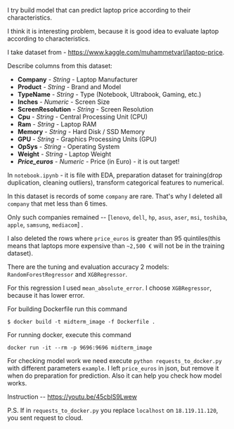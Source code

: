 I try build model that can predict laptop price according to their characteristics.

I think it is interesting problem, because it is good idea to evaluate laptop according to characteristics.  

I take dataset from - https://www.kaggle.com/muhammetvarl/laptop-price.

Describe columns from this dataset:
* **Company** - *String* - Laptop Manufacturer
* **Product** - *String* - Brand and Model
* **TypeName** - *String* - Type (Notebook, Ultrabook, Gaming, etc.)
* **Inches** - *Numeric* - Screen Size
* **ScreenResolution** - *String* - Screen Resolution
* **Cpu** - *String* - Central Processing Unit (CPU)
* **Ram** - *String* - Laptop RAM
* **Memory** - *String* - Hard Disk / SSD Memory
* **GPU** - *String* - Graphics Processing Units (GPU)
* **OpSys** - *String* - Operating System
* **Weight** - *String* - Laptop Weight
* **_Price_euros_** - *Numeric* - Price (in Euro) - it is out target!


In `notebook.ipynb` - it is file with EDA, preparation dataset for training(drop duplication, cleaning outliers), 
transform categorical features to numerical. 

In this dataset is records of some `company` are rare. That's why I deleted all `company` that met less than 6 times.

Only such companies remained -- [`lenovo`, `dell`, `hp`, `asus`, `aser`, `msi`, `toshiba`, `apple`, `samsung`, `mediacom`] .

I also deleted the rows where `price_euros` is greater than 95 quintiles(this means that laptops more expensive than `~2,500 €` will not be in the training dataset).

There are the tuning and evaluation accuracy  2 models: `RandomForestRegressor` and `XGBRegressor`.

For this regression I used `mean_absolute_error`. I choose `XGBRegressor`, because it has lower error.




For building Dockerfile run this command 

```
$ docker build -t midterm_image -f Dockerfile .
```

For running docker, execute this command 

```
docker run -it --rm -p 9696:9696 midterm_image
```


For checking model work we need execute `python requests_to_docker.py` with different parameters `example`. I left `price_euros` in json, 
but remove it when do preparation for prediction. Also it can help you check how model works.

Instruction -- https://youtu.be/45cblS9Lwew



P.S. If in `requests_to_docker.py` you replace `localhost` on `18.119.11.120`, you sent request to cloud. 
